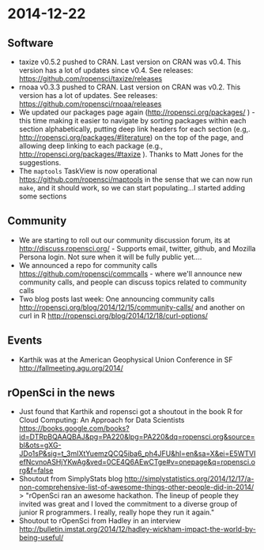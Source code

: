 2014-12-22
=======

## Software

* taxize v0.5.2 pushed to CRAN. Last version on CRAN was v0.4. This version has a lot of updates since v0.4. See releases: https://github.com/ropensci/taxize/releases
* rnoaa v0.3.3 pushed to CRAN. Last version on CRAN was v0.2. This version has a lot of updates. See releases: https://github.com/ropensci/rnoaa/releases
* We updated our packages page again (http://ropensci.org/packages/ ) -this time making it easier to navigate by sorting packages within each section alphabetically, putting deep link headers for each section (e.g,. http://ropensci.org/packages/#literature) on the top of the page, and allowing deep linking to each package (e.g., http://ropensci.org/packages/#taxize ). Thanks to Matt Jones for the suggestions. 
* The `maptools` TaskView is now operational https://github.com/ropensci/maptools in the sense that we can now run `make`, and it should work, so we can start populating...I started adding some sections

## Community

* We are starting to roll out our community discussion forum, its at http://discuss.ropensci.org/ - Supports email, twitter, github, and Mozilla Persona login. Not sure when it will be fully public yet....
* We announced a repo for community calls https://github.com/ropensci/commcalls - where we'll announce new community calls, and people can discuss topics related to community calls
* Two blog posts last week: One announcing community calls http://ropensci.org/blog/2014/12/15/community-calls/ and another on curl in R http://ropensci.org/blog/2014/12/18/curl-options/

## Events

* Karthik was at the American Geophysical Union Conference in SF http://fallmeeting.agu.org/2014/

## rOpenSci in the news

* Just found that Karthik and ropensci got a shoutout in the book R for Cloud Computing: An Approach for Data Scientists https://books.google.com/books?id=DTRpBQAAQBAJ&pg=PA220&lpg=PA220&dq=ropensci.org&source=bl&ots=gXG-JDo1sP&sig=t_3mIXtYuemzQCQ5iba6_ph4JFU&hl=en&sa=X&ei=E5WTVIefNcvnoASHjYKwAg&ved=0CE4Q6AEwCTge#v=onepage&q=ropensci.org&f=false
* Shoutout from SimplyStats blog http://simplystatistics.org/2014/12/17/a-non-comprehensive-list-of-awesome-things-other-people-did-in-2014/  > "rOpenSci ran an awesome hackathon. The lineup of people they invited was great and I loved the commitment to a diverse group of junior R programmers. I really, really hope they run it again."
* Shoutout to rOpenSci from Hadley in an interview http://bulletin.imstat.org/2014/12/hadley-wickham-impact-the-world-by-being-useful/
